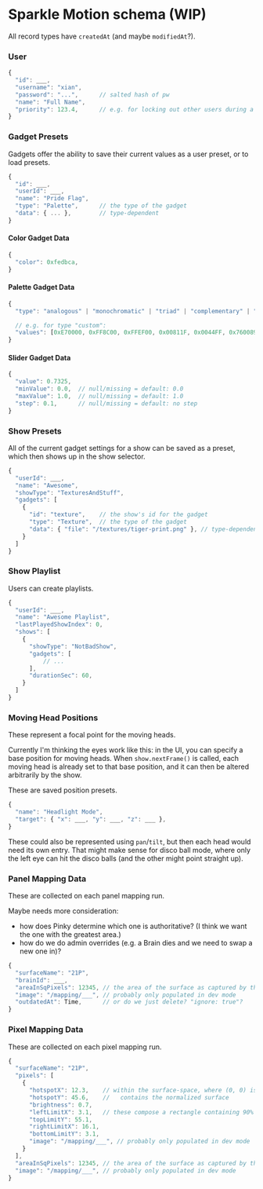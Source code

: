 # Sparkle Motion schema (WIP)

All record types have `createdAt` (and maybe `modifiedAt`?).

### User

```js
{
  "id": ___,
  "username": "xian",
  "password": "...",      // salted hash of pw
  "name": "Full Name",
  "priority": 123.4,      // e.g. for locking out other users during a performance
}
```

### Gadget Presets

Gadgets offer the ability to save their current values as a user preset, or to load presets.

```js
{
  "id": ___,
  "userId": ___,
  "name": "Pride Flag",
  "type": "Palette",      // the type of the gadget
  "data": { ... },        // type-dependent
}
```

#### Color Gadget Data
```js
{
  "color": 0xfedbca,
}
```

#### Palette Gadget Data
```js
{
  "type": "analogous" | "monochromatic" | "triad" | "complementary" | "compound" | "shades" | "custom",

  // e.g. for type "custom":
  "values": [0xE70000, 0xFF8C00, 0xFFEF00, 0x00811F, 0x0044FF, 0x760089],
}

```

#### Slider Gadget Data
```js
{
  "value": 0.7325,
  "minValue": 0.0,  // null/missing = default: 0.0
  "maxValue": 1.0,  // null/missing = default: 1.0
  "step": 0.1,      // null/missing = default: no step
}
```

### Show Presets

All of the current gadget settings for a show can be saved as a preset, which then shows up in the show selector.

```js
{
  "userId": ___,
  "name": "Awesome",
  "showType": "TexturesAndStuff",
  "gadgets": [
    {
      "id": "texture",    // the show's id for the gadget
      "type": "Texture",  // the type of the gadget
      "data": { "file": "/textures/tiger-print.png" }, // type-dependent
    }
  ]
}
```

### Show Playlist

Users can create playlists.

```js
{
  "userId": ___,
  "name": "Awesome Playlist",
  "lastPlayedShowIndex": 0,
  "shows": [
    {
      "showType": "NotBadShow",
      "gadgets": [
          // ...
      ],
      "durationSec": 60,
    }
  ]
}
```

### Moving Head Positions

These represent a focal point for the moving heads.

Currently I'm thinking the eyes work like this: in the UI, you can specify a base position for moving heads. When
`show.nextFrame()` is called, each moving head is already set to that base position, and it can then be altered
arbitrarily by the show.

These are saved position presets. 

```js
{
  "name": "Headlight Mode",
  "target": { "x": ___, "y": ___, "z": ___ },
}

```

These could also be represented using `pan`/`tilt`, but then each head would need its own entry. That might make sense
for disco ball mode, where only the left eye can hit the disco balls (and the other might point straight up).

### Panel Mapping Data

These are collected on each panel mapping run.

Maybe needs more consideration:
* how does Pinky determine which one is authoritative? (I think we want the one with the greatest area.)
* how do we do admin overrides (e.g. a Brain dies and we need to swap a new one in)?

```js
{
  "surfaceName": "21P",
  "brainId": ___,
  "areaInSqPixels": 12345, // the area of the surface as captured by the camera for this sample
  "image": "/mapping/___", // probably only populated in dev mode
  "outdatedAt": Time,      // or do we just delete? "ignore: true"?
}
```

### Pixel Mapping Data

These are collected on each pixel mapping run.

```js
{
  "surfaceName": "21P",
  "pixels": [
    {
      "hotspotX": 12.3,    // within the surface-space, where (0, 0) is the (bottom, left) of a rectangle which exactly
      "hotspotY": 45.6,    //   contains the normalized surface
      "brightness": 0.7,
      "leftLimitX": 3.1,   // these compose a rectangle containing 90% of the light emitted from the pixel
      "topLimitY": 55.1,
      "rightLimitX": 16.1,
      "bottomLimitY": 3.1,
      "image": "/mapping/___", // probably only populated in dev mode
    }
  ],
  "areaInSqPixels": 12345, // the area of the surface as captured by the camera for this sample
  "image": "/mapping/___", // probably only populated in dev mode
}
```
